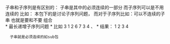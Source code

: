 子串和子序列是有区别的：
子串是其中的必须连续的一部分  而子序列可以是不用连续的
比如： 本包下的是讨论子序列问题， 而对于子序列比如：可以不连续的子串 也就是要和不要 组合  
                                   * 最长递增子序列问题
                                    * 比如 3 1 2 6 7 3 4 、
                                    * 结果： 1 2 3 4
                                 
      子串就是必须连续的如sub包